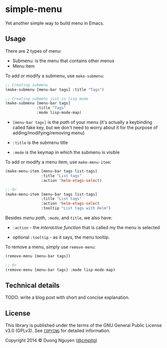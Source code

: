 # simple-menu #

Yet another simple way to build menu in Emacs.

## Usage ##

There are 2 types of menu:

* Submenu: is the menu that contains other menus
* Menu item

To add or modify a submenu, use `make-submenu`:

```lisp
;; Creating submenu
(make-submenu [menu-bar tags] :title "Tags")

;; Creating submenu just in lisp mode
(make-submenu [menu-bar tags]
              :title "Tags"
              :mode lisp-mode-map)
```

* `[menu-bar tags]` is the *path* of your menu (it's actually a keybinding
  called fake key, but we don't need to worry about it for the purpose of
  adding/modifying/removing menu)

* `:title` is the submenu title

* `:mode` is the keymap in which the submenu is visible

To add or modify a menu item, use `make-menu-item`:

```lisp
(make-menu-item [menu-bar tags list-tags]
                :title "List tags"
                :action 'helm-etags-select)

;; Or
(make-menu-item [menu-bar tags list-tags]
                :title "List tags"
                :action 'helm-etags-select
                :tooltip "List tags with Helm")
```

Besides *menu path*, `:mode`, and `title`, we also have:

* `:action` - the *interactive function* that is called my the menu is
  selected

* optional `:tooltip` - as it says, the menu tooltip.

To remove a menu, simply use `remove-menu`:

```lisp
(remove-menu [menu-bar tags])

;; Or
(remove-menu [menu-bar tags] :mode lisp-mode-map)
```

## Technical details ##

TODO: write a blog post with short and concise explanation.

## License ##

This library is published under the terms of the GNU General Public License
v3.0 (GPLv3).  See [`COPYING`](/COPYING) for detailed information.

Copyright 2014 ©  Duong Nguyen ([@cmpitg](https://github.com/cmpitg/))
